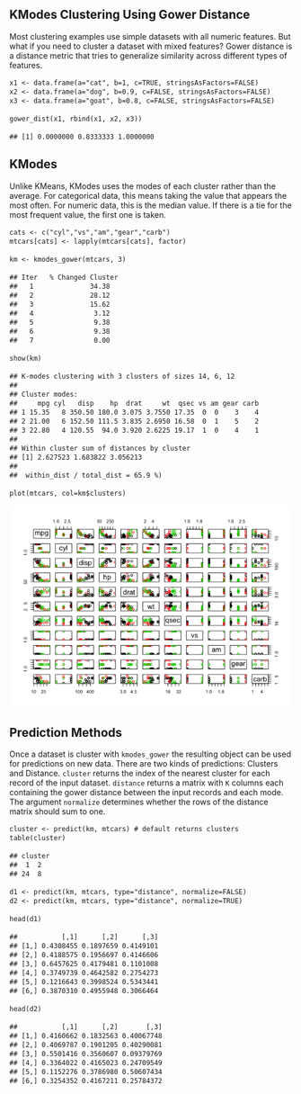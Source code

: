 KModes Clustering Using Gower Distance
--------------------------------------

Most clustering examples use simple datasets with all numeric features.
But what if you need to cluster a dataset with mixed features? Gower
distance is a distance metric that tries to generalize similarity across
different types of features.

    x1 <- data.frame(a="cat", b=1, c=TRUE, stringsAsFactors=FALSE)
    x2 <- data.frame(a="dog", b=0.9, c=FALSE, stringsAsFactors=FALSE)
    x3 <- data.frame(a="goat", b=0.8, c=FALSE, stringsAsFactors=FALSE)

    gower_dist(x1, rbind(x1, x2, x3))

    ## [1] 0.0000000 0.8333333 1.0000000

KModes
------

Unlike KMeans, KModes uses the modes of each cluster rather than the
average. For categorical data, this means taking the value that appears
the most often. For numeric data, this is the median value. If there is
a tie for the most frequent value, the first one is taken.

    cats <- c("cyl","vs","am","gear","carb")
    mtcars[cats] <- lapply(mtcars[cats], factor)

    km <- kmodes_gower(mtcars, 3)

    ## Iter   % Changed Cluster
    ##   1              34.38
    ##   2              28.12
    ##   3              15.62
    ##   4               3.12
    ##   5               9.38
    ##   6               9.38
    ##   7               0.00

    show(km)

    ## K-modes clustering with 3 clusters of sizes 14, 6, 12
    ## 
    ## Cluster modes:
    ##     mpg cyl   disp    hp  drat     wt  qsec vs am gear carb
    ## 1 15.35   8 350.50 180.0 3.075 3.7550 17.35  0  0    3    4
    ## 2 21.00   6 152.50 111.5 3.835 2.6950 16.58  0  1    5    2
    ## 3 22.80   4 120.55  94.0 3.920 2.6225 19.17  1  0    4    1
    ## 
    ## Within cluster sum of distances by cluster
    ## [1] 2.627523 1.683822 3.056213
    ## 
    ##  within_dist / total_dist = 65.9 %)

    plot(mtcars, col=km$clusters)

![](README_files/figure-markdown_strict/unnamed-chunk-3-1.png)

Prediction Methods
------------------

Once a dataset is cluster with `kmodes_gower` the resulting object can
be used for predictions on new data. There are two kinds of predictions:
Clusters and Distance. `cluster` returns the index of the nearest
cluster for each record of the input dataset. `distance` returns a
matrix with `K` columns each containing the gower distance between the
input records and each mode. The argument `normalize` determines whether
the rows of the distance matrix should sum to one.

    cluster <- predict(km, mtcars) # default returns clusters
    table(cluster)

    ## cluster
    ##  1  2 
    ## 24  8

    d1 <- predict(km, mtcars, type="distance", normalize=FALSE)
    d2 <- predict(km, mtcars, type="distance", normalize=TRUE)

    head(d1)

    ##           [,1]      [,2]      [,3]
    ## [1,] 0.4308455 0.1897659 0.4149101
    ## [2,] 0.4188575 0.1956697 0.4146606
    ## [3,] 0.6457625 0.4179481 0.1101008
    ## [4,] 0.3749739 0.4642582 0.2754273
    ## [5,] 0.1216643 0.3998524 0.5343441
    ## [6,] 0.3870310 0.4955948 0.3066464

    head(d2)

    ##           [,1]      [,2]       [,3]
    ## [1,] 0.4160662 0.1832563 0.40067748
    ## [2,] 0.4069787 0.1901205 0.40290081
    ## [3,] 0.5501416 0.3560607 0.09379769
    ## [4,] 0.3364022 0.4165023 0.24709549
    ## [5,] 0.1152276 0.3786980 0.50607434
    ## [6,] 0.3254352 0.4167211 0.25784372
